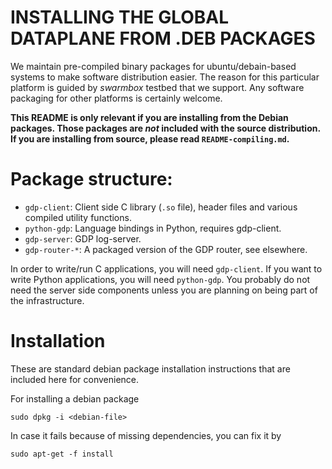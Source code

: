 <!-- Use "pandoc -sS -o README-deb.html README-deb.md" to process this to HTML -->

INSTALLING THE GLOBAL DATAPLANE FROM .DEB PACKAGES
==================================================

We maintain pre-compiled binary packages for ubuntu/debain-based systems to
make software distribution easier. The reason for this particular platform
is guided by *swarmbox* testbed that we support. Any software packaging for
other platforms is certainly welcome.

**This README is only relevant if you are installing from the Debian
packages.  Those packages are *not* included with the source distribution.
If you are installing from source, please read `README-compiling.md`.**

Package structure:
=================

* `gdp-client`: Client side C library (`.so` file), header files and various
  compiled utility functions.
* `python-gdp`: Language bindings in Python, requires gdp-client.
* `gdp-server`: GDP log-server.
* `gdp-router-*`: A packaged version of the GDP router, see elsewhere.

In order to write/run C applications, you will need `gdp-client`. If you want
to write Python applications, you will need `python-gdp`. You probably do not
need the server side components unless you are planning on being part of the
infrastructure.

Installation
============

These are standard debian package installation instructions that are included
here for convenience. 

For installing a debian package

    sudo dpkg -i <debian-file>

In case it fails because of missing dependencies, you can fix it by

    sudo apt-get -f install

<!-- vim: set ai sw=4 sts=4 ts=4 : -->
